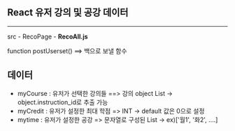 ## React 유저 강의 및 공강 데이터
-----
src - RecoPage - **RecoAll.js**

function postUserset() ==> 백으로 보낼 함수

데이터
---
* myCourse : 유저가 선택한 강의들 ==> 강의 object List -> object.instruction_id로 추출 가능
* myCredit : 유저가 설정한 최대 학점 => INT -> default 값은 0으로 설정
* mytime : 유저가 설정한 공강 => 문자열로 구성된 List -> ex)['월1', '화2', ....]

